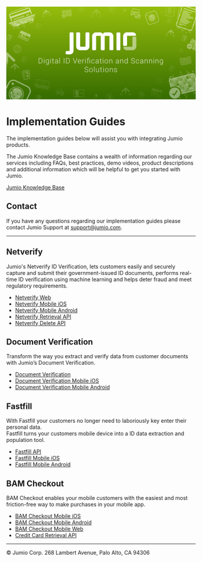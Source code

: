 ![Jumio](/images/jumio_feature_graphic.png)

# Implementation Guides

The implementation guides below will assist you with integrating Jumio products.<p>
The Jumio Knowledge Base contains a wealth of information regarding our services including FAQs, best practices, demo videos, product descriptions and additional information which will be helpful to get you started with Jumio.<p>

[Jumio Knowledge Base](https://support.jumio.com)

## Contact

If you have any questions regarding our implementation guides please contact Jumio Support at support@jumio.com.

---
## Netverify

Jumio's Netverify ID Verification, lets customers easily and securely capture and submit their government-issued ID documents, performs real-time ID verification using machine learning and helps deter fraud and meet regulatory requirements.

- [Netverify Web](/netverify/netverify-web.md)
- [Netverify Mobile iOS](https://github.com/Jumio/mobile-sdk-ios)
- [Netverify Mobile Android](https://github.com/Jumio/mobile-sdk-android)
- [Netverify Retrieval API](/netverify/netverify-retrieval-api.md)
- [Netverify Delete API](/netverify/netverify-delete-api.md)

## Document Verification

Transform the way you extract and verify data from customer documents with Jumio’s Document Verification.

- [Document Verification](/netverify/document-verification.md)
- [Document Verification Mobile iOS](https://github.com/Jumio/mobile-sdk-ios)
- [Document Verification Mobile Android](https://github.com/Jumio/mobile-sdk-android)

## Fastfill

With Fastfill your customers no longer need to laboriously key enter their personal data.<br>
Fastfill turns your customers mobile device into a ID data extraction and population tool.

- [Fastfill API](/netverify/fastfill-api.md)
- [Fastfill Mobile iOS](https://github.com/Jumio/mobile-sdk-ios)
- [Fastfill Mobile Android](https://github.com/Jumio/mobile-sdk-android)

## BAM Checkout

BAM Checkout enables your mobile customers with the easiest and most friction-free way to make purchases in your mobile app.

- [BAM Checkout Mobile iOS](https://github.com/Jumio/mobile-sdk-ios)
- [BAM Checkout Mobile Android](https://github.com/Jumio/mobile-sdk-android)
- [BAM Checkout Mobile Web](/bam-checkout/bam-checkout-mobile-web.md)
- [Credit Card Retrieval API](/bam-checkout/credit-card-retrieval-api.md)


---
&copy; Jumio Corp. 268 Lambert Avenue, Palo Alto, CA 94306
